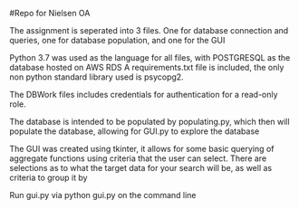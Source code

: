 #Repo for Nielsen OA

The assignment is seperated into 3 files. One for database connection and queries, one for database population, and one for the GUI

Python 3.7 was used as the language for all files, with POSTGRESQL as the database hosted on AWS RDS
A requirements.txt file is included, the only non python standard library used is psycopg2.

The DBWork files includes credentials for authentication for a read-only role.

The database is intended to be populated by populating.py, which then will populate the database, allowing for GUI.py to explore the database

The GUI was created using tkinter, it allows for some basic querying of aggregate functions using criteria that the user can select. 
There are selections as to what the target data for your search will be, as well as criteria to group it by

Run gui.py via python gui.py on the command line
